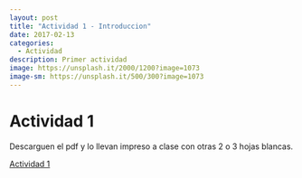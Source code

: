 ```yaml
---
layout: post
title: "Actividad 1 - Introduccion"
date: 2017-02-13
categories:
  - Actividad
description: Primer actividad
image: https://unsplash.it/2000/1200?image=1073
image-sm: https://unsplash.it/500/300?image=1073
---
```


Actividad 1
===========

Descarguen el pdf y lo llevan impreso a clase con otras 2 o 3 hojas blancas.

<a href="https://github.com/marcoC76/marcoc76.github.io/raw/master/media/actividad%201.pdf">Actividad 1</a>

